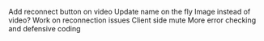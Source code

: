 Add reconnect button on video
Update name on the fly
Image instead of video?
Work on reconnection issues
Client side mute
More error checking and defensive coding